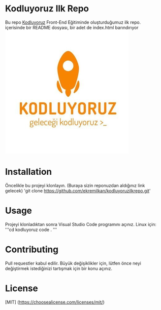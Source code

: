 # Kodluyoruz Ilk Repo
Bu repo [Kodluyoruz](https://www.kodluyoruz.org) Front-End Eğitiminde oluşturduğumuz ilk repo. içerisinde bir README dosyası, bir adet de index.html barındırıyor
![Kodluyoruz Logo](https://raw.githubusercontent.com/Kodluyoruz/taskforce/git/git/markdown-nedir-nasil-kullaniriz-/figures/kodluyoruz_logo.jpg)

# Installation
Öncelikle bu projeyi klonlayın. (Buraya sizin reponuzdan aldığınız link gelecek)
'git clone https://github.com/ekremilkan/kodluyoruzilkrepo.git'

# Usage
Projeyi klonladıktan sonra Visual Studio Code programını açınız. Linux için:
'''cd kodluyoruz
   code . '''

# Contributing
Pull requestler kabul edilir. Büyük değişiklikler için, lütfen önce neyi değiştirmek istediğinizi tartışmak için bir konu açınız.

# License 
[MIT] (https://choosealicense.com/licenses/mit/)